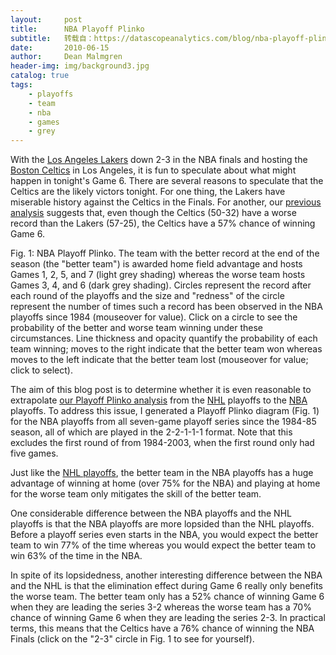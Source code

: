 ```yaml
---
layout:     post
title:      NBA Playoff Plinko
subtitle:   转载自：https://datascopeanalytics.com/blog/nba-playoff-plinko/
date:       2010-06-15
author:     Dean Malmgren
header-img: img/background3.jpg
catalog: true
tags:
    - playoffs
    - team
    - nba
    - games
    - grey
---
```



With the [Los Angeles Lakers](http://cache.nba.com/lakers) down 2-3 in the NBA finals and hosting
the [Boston Celtics](http://cache.nba.com/celtics) in Los Angeles, it is fun to speculate about what
might happen in tonight's Game 6. There are several reasons to speculate that the Celtics are the likely victors
tonight. For one thing, the Lakers have miserable history against the
Celtics in the Finals. For another, our [previous analysis](https://datascopeanalytics.com/blog/playoff-plinko) suggests
that, even though the Celtics (50-32) have a worse record than the Lakers (57-25), the Celtics have a 57% chance
of winning Game 6.




Fig. 1: NBA Playoff Plinko. The team with the better record at
the end of the season (the "better team") is awarded home field advantage and hosts Games 1, 2, 5, and 7
(light grey shading) whereas the worse team hosts Games 3, 4, and 6 (dark grey shading). Circles represent
the record after each round of the playoffs and the size and "redness" of the circle represent the number of
times such a record has been observed in the NBA playoffs since 1984 (mouseover for value). Click on a
circle to see the probability of the better and worse team winning under these circumstances. Line thickness
and opacity quantify the probability of each team winning; moves to the right indicate that the better team
won whereas moves to the left indicate that the better team lost (mouseover for value; click to select).



The aim of this blog post is to determine whether it is even reasonable to extrapolate
[our Playoff Plinko analysis](https://datascopeanalytics.com/blog/playoff-plinko) from the [NHL](http://www.nhl.com/.)
playoffs to the [NBA](http://www.nba.com/.) playoffs. To address this issue, I generated a Playoff Plinko
diagram (Fig. 1) for the NBA playoffs from all seven-game
playoff series since the 1984-85 season, all of which are played in the 2-2-1-1-1 format. Note that this
excludes the first round of from 1984-2003, when the first round only had five games. 


Just like the [NHL playoffs](https://datascopeanalytics.com/blog/playoff-plinko), the better team in the NBA playoffs has a huge
advantage of winning at home (over 75% for the NBA) and playing at home for the worse team only mitigates the
skill of the better team.



One considerable difference between the NBA playoffs and the NHL playoffs is that the NBA playoffs are more
lopsided than the NHL playoffs. Before a playoff series even starts in the NBA, you would expect the better team
to win 77% of the time whereas you would expect the better team to win 63% of the time in the NBA.



In spite of its lopsidedness, another interesting difference between the NBA and the NHL is that the elimination
effect during Game 6 really only benefits the worse team. The better team only has a 52% chance of winning Game
6 when they are leading the series 3-2 whereas the worse team has a 70% chance of winning Game 6 when they are
leading the series 2-3. In practical terms, this means that the Celtics have a 76% chance of winning the NBA
Finals (click on the "2-3" circle in Fig. 1 to see for yourself).

